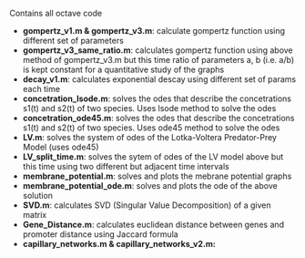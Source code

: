 Contains all octave code

- <b>gompertz_v1.m & gompertz_v3.m</b>: calculate gompertz function using different set of parameters
- <b>gompertz_v3_same_ratio.m</b>: calculates gompertz function using above method of gompertz_v3.m but this time ratio of parameters a, b (i.e. a/b) is kept constant for a quantitative study of the graphs 
- <b>decay_v1.m</b>: calculates exponential descay using different set of params each time
- <b>concetration_lsode.m</b>: solves the odes that describe the concetrations s1(t) and s2(t) of two species. Uses lsode method to solve the odes 
- <b>concetration_ode45.m</b>: solves the odes that describe the concetrations s1(t) and s2(t) of two species. Uses ode45 method to solve the odes
- <b>LV.m</b>: solves the system of odes of the Lotka-Voltera Predator-Prey Model (uses ode45)
- <b>LV_split_time.m</b>: solves the sytem of odes of the LV model above but this time using two different but adjacent time intervals
- <b>membrane_potential.m</b>: solves and plots the mebrane potential graphs 
- <b>membrane_potential_ode.m</b>: solves and plots the ode of the above solution
- <b>SVD.m</b>: calculates SVD (Singular Value Decomposition) of a given matrix
- <b>Gene_Distance.m</b>: calculates euclidean distance between genes and promoter distance using Jaccard formula
- <b>capillary_networks.m & capillary_networks_v2.m:</b>
